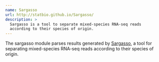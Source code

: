 ```yaml
---
name: Sargasso
url: http://statbio.github.io/Sargasso/
description: >
  Sargasso is a tool to separate mixed-species RNA-seq reads
  according to their species of origin.
---
```


The sargasso module parses results generated by
[Sargasso](http://statbio.github.io/Sargasso/),
a tool for separating mixed-species RNA-seq reads according to
their species of origin.
